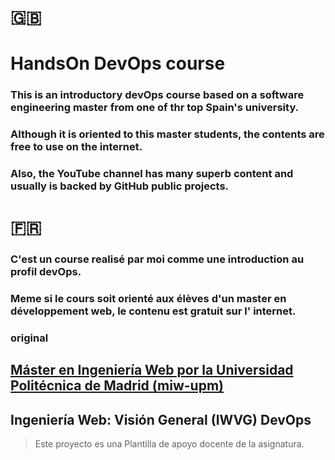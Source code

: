 
# 🇬🇧
# HandsOn DevOps course
### This is an introductory devOps course based on a software engineering master from one of thr top Spain's university.
### Although it is oriented to this master students, the contents are free to use on the internet.
### Also, the YouTube channel has many superb content and usually is backed by GitHub public projects.

# 🇫🇷
### C'est un course realisé par moi comme une introduction au profil devOps.
### Meme si le cours soit orienté aux élèves d'un master en développement web, le contenu est gratuit sur l' internet.


### original
## [Máster en Ingeniería Web por la Universidad Politécnica de Madrid (miw-upm)](http://miw.etsisi.upm.es)
## Ingeniería Web: Visión General (IWVG) DevOps
> Este proyecto es una Plantilla de apoyo docente de la asignatura.
